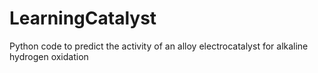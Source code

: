 # LearningCatalyst
Python code to predict the activity of an alloy electrocatalyst for alkaline hydrogen oxidation
